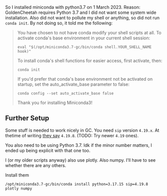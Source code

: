 So I installed miniconda with python3.7 on 1 March 2023. Reason: GoldenCheetah
requires Python 3.7 and I did not want some system wide installation. Also did
not want to pollute my shell or anything, so did not run `conda init`. By not
doing so, it told me the following:


> You have chosen to not have conda modify your shell scripts at all.
> To activate conda's base environment in your current shell session:
> 
> ```
> eval "$(/opt/miniconda3.7-gc/bin/conda shell.YOUR_SHELL_NAME hook)"
> ```
> 
> To install conda's shell functions for easier access, first activate,
> then:
> 
> ```
> conda init
> ```
> 
> If you'd prefer that conda's base environment not be activated on
> startup, set the auto_activate_base parameter to false:
> 
> ```
> conda config --set auto_activate_base false
> ```
> 
> Thank you for installing Miniconda3!

## Further Setup

Some stuff is needed to work nicely in GC. You need `sip` version `4.19.x`. At
thetime of writing [they say][gc-python-wiki] `4.19.8`. (TODO: Try newer `4.19`
ones).

You also need to be using Python 3.7. Idk if the minor number matters, I ended
up being explicit with that one too.

I (or my older scripts anyway) also use plotly. Also numpy. I'll have to see
whether there are any others.

Install them

```
/opt/miniconda3.7-gc/bin/conda install python=3.17.15 sip=4.19.8 plotly numpy
```


[gc-python-wiki]: https://github.com/GoldenCheetah/GoldenCheetah/wiki/UG_Special-Topics_Working-with-Python
